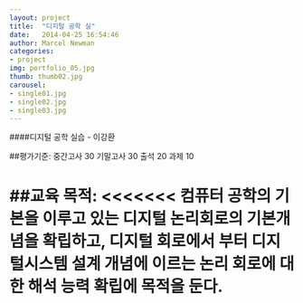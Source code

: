 ```yaml
---
layout: project
title:  "디지털 공학 실"
date:   2014-04-25 16:54:46
author: Marcel Newman
categories:
- project
img: portfolio_05.jpg
thumb: thumb02.jpg
carousel:
- single01.jpg
- single02.jpg
- single03.jpg
---
```

####디지털 공학 실습 - 이강환

##평가기준:
중간고사 30 기말고사 30 출석 20 과제 10 

##교육 목적:
<<<<<<< 
컴퓨터 공학의 기본을 이루고 있는 디지털 논리회로의 기본개념을 확립하고, 디지털 회로에서 부터 디지털시스템 설계 개념에 이르는 논리 회로에 대한 해석 능력 확립에 목적을 둔다.
======


